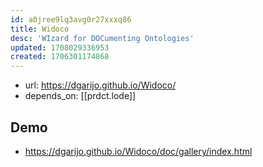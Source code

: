 ```yaml
---
id: a0jree9lq3avg0r27xxxq86
title: Widoco
desc: 'WIzard for DOCumenting Ontologies'
updated: 1708029336953
created: 1706301174868
---
```


- url: https://dgarijo.github.io/Widoco/
- depends_on: [[prdct.lode]]

## Demo

- https://dgarijo.github.io/Widoco/doc/gallery/index.html